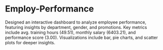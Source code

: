 # Employ-Performance
Designed an interactive dashboard to analyze employee performance, featuring insights by department, gender, and promotions. Key metrics include avg. training hours (49.51), monthly salary (6403.21), and performance score (3.00). Visualizations include bar, pie charts, and scatter plots for deeper insights.
